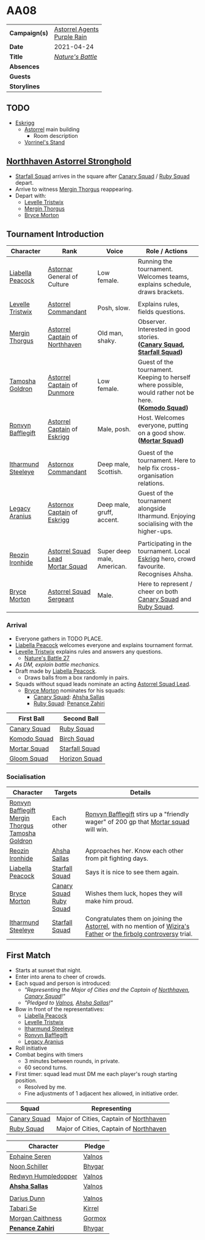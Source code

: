 # AA08

|||
| --- | --- |
| **Campaign(s)** | [Astorrel Agents](../campaigns/astorrel-agents.md)<br>[Purple Rain](../campaigns/purple-rain.md) | session.2
| **Date** | 2021-04-24 |
| **Title** | *[Nature's Battle](../mechanics/roleplay/natures-battle.md)* |
| **Absences** | |
| **Guests** | |
| **Storylines** | |

## TODO

- [Eskrigg](../places/cities/eskrigg.md)
  - [Astorrel](../organisations/astorrel/astorrel.md) main building
    - Room description
  - [Vorrinel's Stand](../places/buildings/vorrinels-stand.md)

## [Northhaven Astorrel Stronghold](../places/strongholds/northhaven-astorrel-stronghold.md)

- [Starfall Squad](../organisations/astorrel/squads/starfall-squad.md) arrives in the square after [Canary Squad](../organisations/astorrel/squads/canary-squad.md) / [Ruby Squad](../organisations/astorrel/squads/ruby-squad.md) depart.
- Arrive to witness [Mergin Thorgus](../characters/mergin-thorgus.md) reappearing.
- Depart with:
  - [Levelle Tristwix](../characters/levelle-tristwix.md)
  - [Mergin Thorgus](../characters/mergin-thorgus.md)
  - [Bryce Morton](../characters/bryce-morton.md)

## Tournament Introduction

| Character | Rank | Voice | Role / Actions |
| --- | --- | --- | --- |
| [Liabella Peacock](../characters/liabella-peacock.md) | [Astornar](../organisations/astornar.md) General of Culture | Low female. | Running the tournament.<br>Welcomes teams, explains schedule, draws brackets. |
||
| [Levelle Tristwix](../characters/levelle-tristwix.md) | [Astorrel Commandant](../organisations/astorrel/ranks/astorrel-commandant.md) | Posh, slow. | Explains rules, fields questions. |
| [Mergin Thorgus](../characters/mergin-thorgus.md) | [Astorrel Captain](../organisations/astorrel/ranks/astorrel-captain.md) of [Northhaven](../places/cities/northhaven.md) | Old man, shaky. | Observer. Interested in good stories.<br>**([Canary Squad](../organisations/astorrel/squads/canary-squad.md), [Starfall Squad](../organisations/astorrel/squads/starfall-squad.md))** |
| [Tamosha Goldron](../characters/tamosha-goldron.md) | [Astorrel Captain](../organisations/astorrel/ranks/astorrel-captain.md) of [Dunmore](../places/cities/dunmore.md) | Low female. | Guest of the tournament. Keeping to herself where possible, would rather not be here.<br>**([Komodo Squad](../organisations/astorrel/squads/komodo-squad.md))** |
| [Ronvyn Bafflegift](../characters/ronvyn-bafflegift.md) | [Astorrel Captain](../organisations/astorrel/ranks/astorrel-captain.md) of [Eskrigg](../places/cities/eskrigg.md) | Male, posh. | Host. Welcomes everyone, putting on a good show.<br>**([Mortar Squad](../organisations/astorrel/squads/mortar-squad.md))** |
||
| [Itharmund Steeleye](../characters/itharmund-steeleye.md) | [Astornox Commandant](../organisations/astornox/ranks/astornox-commandant.md) | Deep male, Scottish. | Guest of the tournament. Here to help fix cross-organisation relations. |
| [Legacy Aranius](../characters/legacy-aranius.md) | [Astornox Captain](../organisations/astornox/ranks/astornox-captain.md) of [Eskrigg](../places/cities/eskrigg.md) | Deep male, gruff, accent. | Guest of the tournament alongside Itharmund. Enjoying socialising with the higher-ups. |
||
| [Reozin Ironhide](../characters/reozin-ironhide.md) | [Astorrel Squad Lead](../organisations/astorrel/ranks/astorrel-squad-lead.md)<br>[Mortar Squad](../organisations/astorrel/squads/mortar-squad.md) | Super deep male, American. | Participating in the tournament. Local [Eskrigg](../places/cities/eskrigg.md) hero, crowd favourite. Recognises Ahsha. |
| [Bryce Morton](../characters/bryce-morton.md) | [Astorrel Squad Sergeant](../organisations/astorrel/ranks/astorrel-squad-sergeant.md) | Male. | Here to represent / cheer on both [Canary Squad](../organisations/astorrel/squads/canary-squad.md) and [Ruby Squad](../organisations/astorrel/squads/ruby-squad.md). |

### Arrival

- Everyone gathers in TODO PLACE.
- [Liabella Peacock](../characters/liabella-peacock.md) welcomes everyone and explains tournament format.
- [Levelle Tristwix](../characters/levelle-tristwix.md) explains rules and answers any questions.
  - [Nature's Battle 27](../storylines/natures-battle-27.md)
- _As DM, explain battle mechanics._
- Draft made by [Liabella Peacock](../characters/liabella-peacock.md).
  - Draws balls from a box randomly in pairs.
- Squads without squad leads nominate an acting [Astorrel Squad Lead](../organisations/astorrel/ranks/astorrel-squad-lead.md).
  - [Bryce Morton](../characters/bryce-morton.md) nominates for his squads:
    - [Canary Squad](../organisations/astorrel/squads/canary-squad.md): [Ahsha Sallas](../characters/ahsha-sallas.md)
    - [Ruby Squad](../organisations/astorrel/squads/ruby-squad.md): [Penance Zahiri](../characters/penance-zahiri.md)

| First Ball | Second Ball |
| --- | --- |
| [Canary Squad](../organisations/astorrel/squads/canary-squad.md) | [Ruby Squad](../organisations/astorrel/squads/ruby-squad.md) |
| [Komodo Squad](../organisations/astorrel/squads/komodo-squad.md) | [Birch Squad](../organisations/astorrel/squads/birch-squad.md) |
| [Mortar Squad](../organisations/astorrel/squads/mortar-squad.md) | [Starfall Squad](../organisations/astorrel/squads/starfall-squad.md) |
| [Gloom Squad](../organisations/astorrel/squads/gloom-squad.md) | [Horizon Squad](../organisations/astorrel/squads/horizon-squad.md) |

### Socialisation

| Character | Targets | Details |
| --- | --- | --- |
| [Ronvyn Bafflegift](../characters/ronvyn-bafflegift.md)<br>[Mergin Thorgus](../characters/mergin-thorgus.md)<br>[Tamosha Goldron](../characters/tamosha-goldron.md) | Each other | [Ronvyn Bafflegift](../characters/ronvyn-bafflegift.md) stirs up a "friendly wager" of 200 gp that [Mortar squad](../organisations/astorrel/squads/mortar-squad.md) will win. |
| [Reozin Ironhide](../characters/reozin-ironhide.md) | [Ahsha Sallas](../characters/ahsha-sallas.md) | Approaches her. Know each other from pit fighting days. |
| [Liabella Peacock](../characters/liabella-peacock.md) | [Starfall Squad](../organisations/astorrel/squads/starfall-squad.md) | Says it is nice to see them again. |
| [Bryce Morton](../characters/bryce-morton.md) | [Canary Squad](../organisations/astorrel/squads/canary-squad.md)<br>[Ruby Squad](../organisations/astorrel/squads/ruby-squad.md) | Wishes them luck, hopes they will make him proud. |
| [Itharmund Steeleye](../characters/itharmund-steeleye.md) | [Starfall Squad](../organisations/astorrel/squads/starfall-squad.md) | Congratulates them on joining the [Astorrel](../organisations/astorrel/astorrel.md), with no mention of [Wizira's Father](../characters/wiziras-father.md) or [the firbolg controversy](../storylines/ended/the-firbolg-controversy.md) trial. |

## First Match

- Starts at sunset that night.
- Enter into arena to cheer of crowds.
- Each squad and person is introduced:
  - _"Representing the Major of Cities and the Captain of [Northhaven](../places/cities/northhaven.md), [Canary Squad](../organisations/astorrel/squads/canary-squad.md)!"_
  - _"Pledged to [Valnos](../gods/deities/valnos.md), [Ahsha Sallas](../characters/ahsha-sallas.md)!"_
- Bow in front of the representatives:
  - [Liabella Peacock](../characters/liabella-peacock.md)
  - [Levelle Tristwix](../characters/levelle-tristwix.md)
  - [Itharmund Steeleye](../characters/itharmund-steeleye.md)
  - [Ronvyn Bafflegift](../characters/ronvyn-bafflegift.md)
  - [Legacy Aranius](../characters/legacy-aranius.md)
- Roll initiative
- Combat begins with timers
  - 3 minutes between rounds, in private.
  - 60 second turns.
- First timer: squad lead must DM me each player's rough starting position.
  - Resolved by me.
  - Fine adjustments of 1 adjacent hex allowed, in initiative order.

| Squad | Representing |
| --- | --- |
| [Canary Squad](../organisations/astorrel/squads/canary-squad.md) | Major of Cities, Captain of [Northhaven](../places/cities/northhaven.md) |
| [Ruby Squad](../organisations/astorrel/squads/ruby-squad.md) | Major of Cities, Captain of [Northhaven](../places/cities/northhaven.md) |

| Character | Pledge |
| --- | --- |
| [Ephaine Seren](../characters/ephaine-seren.md) | [Valnos](../gods/deities/valnos.md) |
| [Noon Schiller](../characters/noon-schiller.md) | [Bhygar](../gods/deities/bhygar.md) |
| [Redwyn Humpledopper](../characters/redwyn-humpledopper.md) | [Valnos](../gods/deities/valnos.md) |
| **[Ahsha Sallas](../characters/ahsha-sallas.md)** | [Valnos](../gods/deities/valnos.md) |
||
| [Darius Dunn](../characters/darius-dunn.md) | [Valnos](../gods/deities/valnos.md) |
| [Tabari Se](../characters/tabari-se.md) | [Kirrel](../gods/deities/kirrel.md) |
| [Morgan Caithness](../characters/morgan-caithness.md) | [Gormox](../gods/deities/gormox.md) |
| **[Penance Zahiri](../characters/penance-zahiri.md)** | [Bhygar](../gods/deities/bhygar.md) |
